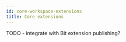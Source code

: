 ```yaml
---
id: core-workspace-extensions
title: Core extensions
---
```


TODO - integrate with Bit extension publishing?
